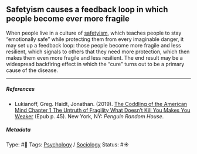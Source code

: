 ## Safetyism causes a feedback loop in which people become ever more fragile

When people live in a culture of [safetyism](Safetyism.md), which teaches people to stay “emotionally safe” while protecting them from every imaginable danger, it may set up a feedback loop: those people become more fragile and less resilient, which signals to others that they need more protection, which then makes them even more fragile and less resilient. The end result may be a widespread backfiring effect in which the “cure” turns out to be a primary cause of the disease.

---

##### References

* Lukianoff, Greg. Haidt, Jonathan. (2019). [The Coddling of the American Mind Chapter 1 The Untruth of Fragility What Doesn’t Kill You Makes You Weaker](The%20Coddling%20of%20the%20American%20Mind%20Chapter%201%20The%20Untruth%20of%20Fragility%20What%20Doesn%E2%80%99t%20Kill%20You%20Makes%20You%20Weaker.md) (Epub p. 45). New York, NY: *Penguin Random House*.

##### Metadata

Type: #🔴 
Tags: [Psychology](Psychology.md) / [Sociology](Sociology.md)
Status: #☀️ 
